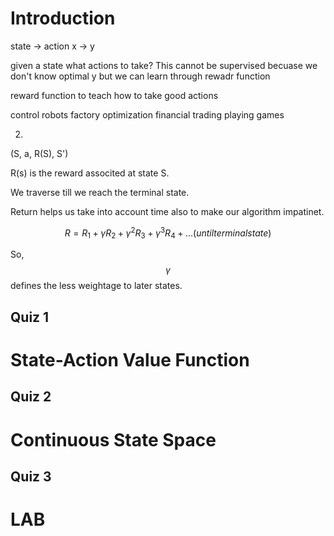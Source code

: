 # Introduction

state -> action
x -> y

given a state what actions to take? This cannot be supervised becuase we don't know optimal y but we can learn through rewadr function

reward function to teach how to take good actions

control robots
factory optimization
financial trading
playing games

2. 

(S, a, R(S), S')

R(s) is the reward associted at state S.

We traverse till we reach the terminal state.

Return helps us take into account time also to make our algorithm impatinet.

$$ R = R_{1} + \gamma R_{2} + \gamma^{2} R_{3} + \gamma^{3} R_{4} + ... (until terminal state) $$

So, $$\gamma$$ defines the less weightage to later states.

## Quiz 1


# State-Action Value Function

## Quiz 2

# Continuous State Space

## Quiz 3

# LAB
